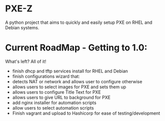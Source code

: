 # PXE-Z

A python project that aims to quickly and easily setup PXE on RHEL and Debian systems.


Current RoadMap - Getting to 1.0:
====
What's left? All of it!

- finish dhcp and tftp services install for RHEL and Debian
- finish configurations wizard that:
- detects NAT or network and allows user to configure otherwise
- allows users to select images for PXE and sets them up
- allows users to configure Title Text for PXE
- allows users to give URL to background for PXE
- add nginx installer for automation scripts
- allow users to select automation scripts
- Finish vagrant and upload to Hashicorp for ease of testing/development


